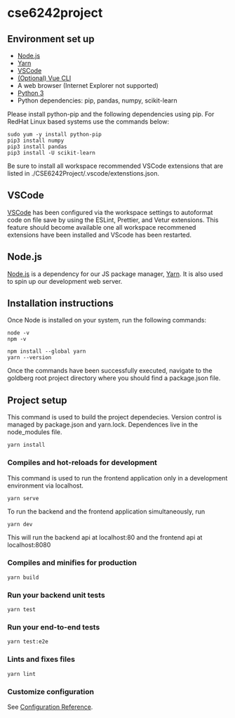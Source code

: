 # cse6242project

## Environment set up
* [Node.js](https://nodejs.org/en/)
* [Yarn](https://yarnpkg.com/)
* [VSCode](https://code.visualstudio.com/)
* [(Optional) Vue CLI](https://cli.vuejs.org/guide/installation.html)
* A web browser (Internet Explorer not supported)
* [Python 3](https://www.python.org/)
* Python dependencies: pip, pandas, numpy, scikit-learn

Please install python-pip and the following dependencies using pip. For RedHat Linux based systems use the commands below:
```
sudo yum -y install python-pip
pip3 install numpy
pip3 install pandas
pip3 install -U scikit-learn
```

Be sure to install all workspace recommended VSCode extensions that are listed in ./CSE6242Project/.vscode/extenstions.json.

## VSCode
[VSCode](https://code.visualstudio.com/) has been configured via the workspace settings to autoformat code on file save by using the ESLint, Prettier, and Vetur extensions. This feature should become available one all workspace recommened extensions have been installed and VScode has been restarted.

## Node.js
[Node.js](https://nodejs.org/en/) is a dependency for our JS package manager, [Yarn](https://yarnpkg.com/). It is also used to spin up our development web server.

## Installation instructions
Once Node is installed on your system, run the following commands:

```
node -v
npm -v

npm install --global yarn
yarn --version
```

Once the commands have been successfully executed, navigate to the goldberg root project directory where you should find a package.json file.

## Project setup
This command is used to build the project dependecies. Version control is managed by package.json and yarn.lock. Dependences live in the node_modules file.

```
yarn install
```

### Compiles and hot-reloads for development
This command is used to run the frontend application only in a development environment via localhost.

```
yarn serve
```

To run the backend and the frontend application simultaneously, run 

```
yarn dev
```

This will run the backend api at localhost:80 and the frontend api at localhost:8080

### Compiles and minifies for production
```
yarn build
```

### Run your backend unit tests
```
yarn test
```

### Run your end-to-end tests
```
yarn test:e2e
```

### Lints and fixes files
```
yarn lint
```

### Customize configuration
See [Configuration Reference](https://cli.vuejs.org/config/).
